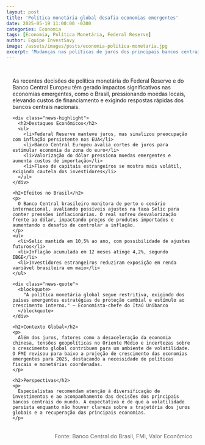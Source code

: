 ```yaml
---
layout: post
title: 'Política monetária global desafia economias emergentes'
date: 2025-05-19 11:00:00 -0300
categories: Economia
tags: [Economia, Política Monetária, Federal Reserve]
author: Equipe InvestSavy
image: /assets/images/posts/economia-politica-monetaria.jpg
excerpt: 'Mudanças nas políticas de juros dos principais bancos centrais afetam o cenário econômico de países emergentes, incluindo o Brasil.'
---
```


<div class="news-content">
  <div class="news-body">
    <p class="news-lead">
      As recentes decisões de política monetária do Federal Reserve e do Banco Central Europeu têm gerado impactos significativos nas economias emergentes, como o Brasil, pressionando moedas locais, elevando custos de financiamento e exigindo respostas rápidas dos bancos centrais nacionais.
    </p>

    <div class="news-highlight">
      <h2>Destaques Econômicos</h2>
      <ul>
        <li>Federal Reserve manteve juros, mas sinalizou preocupação com inflação persistente nos EUA</li>
        <li>Banco Central Europeu avalia cortes de juros para estimular economia da zona do euro</li>
        <li>Valorização do dólar pressiona moedas emergentes e aumenta custos de importação</li>
        <li>Fluxo de capitais estrangeiros se mostra mais volátil, exigindo cautela dos investidores</li>
      </ul>
    </div>

    <h2>Efeitos no Brasil</h2>
    <p>
      O Banco Central brasileiro monitora de perto o cenário internacional, avaliando possíveis ajustes na taxa Selic para conter pressões inflacionárias. O real sofreu desvalorização frente ao dólar, impactando preços de produtos importados e aumentando o desafio de controlar a inflação.
    </p>
    <ul>
      <li>Selic mantida em 10,5% ao ano, com possibilidade de ajustes futuros</li>
      <li>Inflação acumulada em 12 meses atinge 4,2%, segundo IBGE</li>
      <li>Investidores estrangeiros reduziram exposição em renda variável brasileira em maio</li>
    </ul>

    <div class="news-quote">
      <blockquote>
        "A política monetária global segue restritiva, exigindo dos países emergentes estratégias de proteção cambial e estímulo ao crescimento interno." — Economista-chefe do Itaú Unibanco
      </blockquote>
    </div>

    <h2>Contexto Global</h2>
    <p>
      Além dos juros, fatores como a desaceleração da economia chinesa, tensões geopolíticas no Oriente Médio e incertezas sobre o crescimento global contribuem para um ambiente de volatilidade. O FMI revisou para baixo a projeção de crescimento das economias emergentes para 2025, destacando a necessidade de políticas fiscais e monetárias coordenadas.
    </p>

    <h2>Perspectivas</h2>
    <p>
      Especialistas recomendam atenção à diversificação de investimentos e ao acompanhamento das decisões dos principais bancos centrais do mundo. A expectativa é de que a volatilidade persista enquanto não houver clareza sobre a trajetória dos juros globais e a recuperação das principais economias.
    </p>
  </div>
  <div class="news-source">
    Fonte: Banco Central do Brasil, FMI, Valor Econômico
  </div>
</div>

<style>
.news-content {
  padding: 1rem;
}
.news-body {
  margin-bottom: 2rem;
}
.news-highlight {
  background: #f5f5f7;
  padding: 1.5rem;
  border-radius: 8px;
  margin: 2rem 0;
}
.news-highlight h2 {
  color: #1C1C1E;
  margin-bottom: 1rem;
}
.news-highlight ul {
  list-style: none;
  padding: 0;
}
.news-highlight li {
  margin-bottom: 0.5rem;
  padding-left: 1.5rem;
  position: relative;
}
.news-highlight li:before {
  content: "•";
  color: #6200EA;
  position: absolute;
  left: 0;
}
.news-quote {
  margin: 2rem 0;
  padding: 1.5rem;
  background: #f8f9fa;
  border-left: 4px solid #6200EA;
  border-radius: 0 8px 8px 0;
}
.news-quote blockquote {
  margin: 0;
  font-style: italic;
  color: #444;
}
.news-source {
  color: #666;
  font-size: 0.9rem;
  text-align: right;
}
</style>